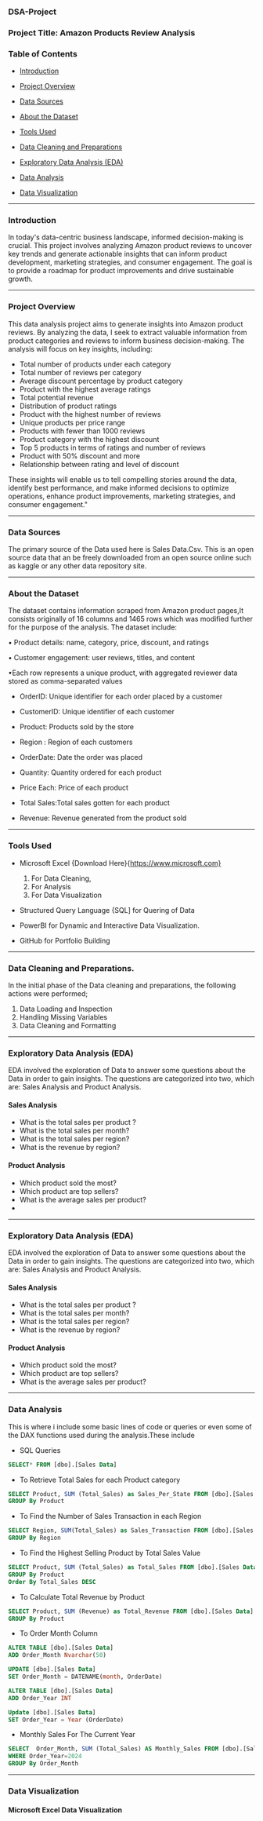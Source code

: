 ### DSA-Project

### Project Title: Amazon Products Review Analysis
### Table of Contents

- [Introduction](#introduction)

- [Project Overview](#project-overview)

- [Data Sources](#data-sources)

- [About the Dataset](#about-the-dataset)

- [Tools Used](#tools-used)

- [Data Cleaning and Preparations](#data-cleaning-and-preparations)

- [Exploratory Data Analysis (EDA)](#exploratory-data-analysis)

- [Data Analysis](#data-analysis)

- [Data Visualization](#data-visualization)
  
---
### Introduction
 In today's data-centric business landscape, informed decision-making is crucial. This project involves analyzing Amazon product reviews to uncover key trends and generate actionable insights that can inform product development, marketing strategies, and consumer engagement. The goal is to provide a roadmap for product improvements and drive sustainable growth.
 
 --- 
### Project Overview

This data analysis project aims to generate insights into Amazon product reviews. By analyzing the data, I seek to extract valuable information from product categories and reviews to inform business decision-making. The analysis will focus on key insights, including:

- Total number of products under each category
- Total number of reviews per category
- Average discount percentage by product category
- Product with the highest average ratings
- Total potential revenue
- Distribution of product ratings
- Product with the highest number of reviews
- Unique products per price range
- Products with fewer than 1000 reviews
- Product category with the highest discount
- Top 5 products in terms of ratings and number of reviews
- Product with 50% discount and more
- Relationship between rating and level of discount

These insights will enable us to tell compelling stories around the data, identify best performance, and make informed decisions to optimize operations, enhance product improvements, marketing strategies, and consumer engagement."

---
 ###  Data Sources
The primary source of the Data used here is Sales Data.Csv. This is an open source data that an be freely downloaded from an open source online such as kaggle or any other data repository site.
 
---
### About the Dataset

The dataset contains information scraped from Amazon product pages,It consists originally of 16 columns and 1465 rows which was modified further for the purpose of the analysis. The dataset include:

• Product details: name, category, price, discount, and ratings

• Customer engagement: user reviews, titles, and content

•Each row represents a unique product, with aggregated reviewer data stored as comma-separated values


- OrderID: Unique identifier for each order placed by a customer

- CustomerID: Unique identifier of each customer

- Product: Products sold by the store

- Region : Region of each customers

- OrderDate: Date the order was placed
 
- Quantity: Quantity ordered for each product

- Price Each: Price of each product
  
- Total Sales:Total sales gotten for each product
  
- Revenue: Revenue generated from the product sold
  
---
### Tools Used
- Microsoft Excel {Download Here}{https://www.microsoft.com}
  1. For Data Cleaning, 
  2. For Analysis
  3. For Data Visualization

 - Structured Query Language {SQL] for Quering of Data
  
- PowerBI for Dynamic and Interactive Data Visualization.

- GitHub for Portfolio Building

---
### Data Cleaning and Preparations.
In the initial phase of the Data cleaning and preparations, the following actions were performed; 
 1. Data Loading and Inspection
 2. Handling Missing Variables
 3. Data Cleaning and Formatting

---
### Exploratory Data Analysis (EDA)
EDA involved the exploration of Data to answer some questions about the Data in order to gain insights. The questions are categorized into two, which are: Sales Analysis and Product Analysis.
#### Sales Analysis
- What is the total sales per product ? 
- What is the total sales per month?
- What is the total sales per region?
- What is the revenue by region?
#### Product Analysis
- Which product sold the most?
- Which product are top sellers?
- What is the average sales per product?
- 
---
### Exploratory Data Analysis (EDA)
EDA involved the exploration of Data to answer some questions about the Data in order to gain insights. The questions are categorized into two, which are: Sales Analysis and Product Analysis.
#### Sales Analysis
- What is the total sales per product ? 
- What is the total sales per month?
- What is the total sales per region?
- What is the revenue by region?
#### Product Analysis
- Which product sold the most?
- Which product are top sellers?
- What is the average sales per product?

---
### Data Analysis
This is where i include some basic lines of code or queries or even some of the DAX functions used during the analysis.These include
- SQL Queries
```SQL
SELECT* FROM [dbo].[Sales Data]
```
- To Retrieve Total Sales for each Product category
```SQL
SELECT Product, SUM (Total_Sales) as Sales_Per_State FROM [dbo].[Sales Data]
GROUP By Product
```
- To Find the Number of Sales Transaction in each Region
```SQL
SELECT Region, SUM(Total_Sales) as Sales_Transaction FROM [dbo].[Sales Data]
GROUP By Region
 ```
 - To Find the Highest Selling Product by Total Sales Value
```SQL
SELECT Product, SUM (Total_Sales) as Total_Sales FROM [dbo].[Sales Data]
GROUP By Product
Order By Total_Sales DESC
```
- To Calculate Total Revenue by Product
```SQL
SELECT Product, SUM (Revenue) as Total_Revenue FROM [dbo].[Sales Data]
GROUP By Product
```
- To Order Month Column
```SQL
ALTER TABLE [dbo].[Sales Data]
ADD Order_Month Nvarchar(50)
```
```SQL
UPDATE [dbo].[Sales Data]
SET Order_Month = DATENAME(month, OrderDate)
```
```SQL
ALTER TABLE [dbo].[Sales Data]
ADD Order_Year INT
```
```SQL
Update [dbo].[Sales Data]
SET Order_Year = Year (OrderDate)
```
- Monthly Sales For The Current Year
```SQL
SELECT  Order_Month, SUM (Total_Sales) AS Monthly_Sales FROM [dbo].[Sales Data]
WHERE Order_Year=2024
GROUP By Order_Month
```

---
### Data Visualization

#### Microsoft Excel Data Visualization
